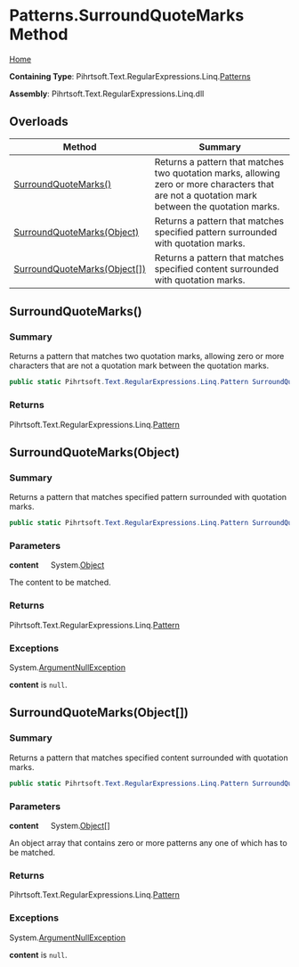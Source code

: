 # Patterns\.SurroundQuoteMarks Method

[Home](../../../../../../README.md)

**Containing Type**: Pihrtsoft\.Text\.RegularExpressions\.Linq\.[Patterns](../README.md)

**Assembly**: Pihrtsoft\.Text\.RegularExpressions\.Linq\.dll

## Overloads

| Method | Summary |
| ------ | ------- |
| [SurroundQuoteMarks()](#Pihrtsoft_Text_RegularExpressions_Linq_Patterns_SurroundQuoteMarks) | Returns a pattern that matches two quotation marks, allowing zero or more characters that are not a quotation mark between the quotation marks\. |
| [SurroundQuoteMarks(Object)](#Pihrtsoft_Text_RegularExpressions_Linq_Patterns_SurroundQuoteMarks_System_Object_) | Returns a pattern that matches specified pattern surrounded with quotation marks\. |
| [SurroundQuoteMarks(Object\[\])](#Pihrtsoft_Text_RegularExpressions_Linq_Patterns_SurroundQuoteMarks_System_Object___) | Returns a pattern that matches specified content surrounded with quotation marks\. |

## SurroundQuoteMarks\(\) <a name="Pihrtsoft_Text_RegularExpressions_Linq_Patterns_SurroundQuoteMarks"></a>

### Summary

Returns a pattern that matches two quotation marks, allowing zero or more characters that are not a quotation mark between the quotation marks\.

```csharp
public static Pihrtsoft.Text.RegularExpressions.Linq.Pattern SurroundQuoteMarks()
```

### Returns

Pihrtsoft\.Text\.RegularExpressions\.Linq\.[Pattern](../../Pattern/README.md)

## SurroundQuoteMarks\(Object\) <a name="Pihrtsoft_Text_RegularExpressions_Linq_Patterns_SurroundQuoteMarks_System_Object_"></a>

### Summary

Returns a pattern that matches specified pattern surrounded with quotation marks\.

```csharp
public static Pihrtsoft.Text.RegularExpressions.Linq.Pattern SurroundQuoteMarks(object content)
```

### Parameters

**content** &emsp; System\.[Object](https://docs.microsoft.com/en-us/dotnet/api/system.object)

The content to be matched\.

### Returns

Pihrtsoft\.Text\.RegularExpressions\.Linq\.[Pattern](../../Pattern/README.md)

### Exceptions

System\.[ArgumentNullException](https://docs.microsoft.com/en-us/dotnet/api/system.argumentnullexception)

**content** is `null`\.

## SurroundQuoteMarks\(Object\[\]\) <a name="Pihrtsoft_Text_RegularExpressions_Linq_Patterns_SurroundQuoteMarks_System_Object___"></a>

### Summary

Returns a pattern that matches specified content surrounded with quotation marks\.

```csharp
public static Pihrtsoft.Text.RegularExpressions.Linq.Pattern SurroundQuoteMarks(params object[] content)
```

### Parameters

**content** &emsp; System\.[Object](https://docs.microsoft.com/en-us/dotnet/api/system.object)\[\]

An object array that contains zero or more patterns any one of which has to be matched\.

### Returns

Pihrtsoft\.Text\.RegularExpressions\.Linq\.[Pattern](../../Pattern/README.md)

### Exceptions

System\.[ArgumentNullException](https://docs.microsoft.com/en-us/dotnet/api/system.argumentnullexception)

**content** is `null`\.

